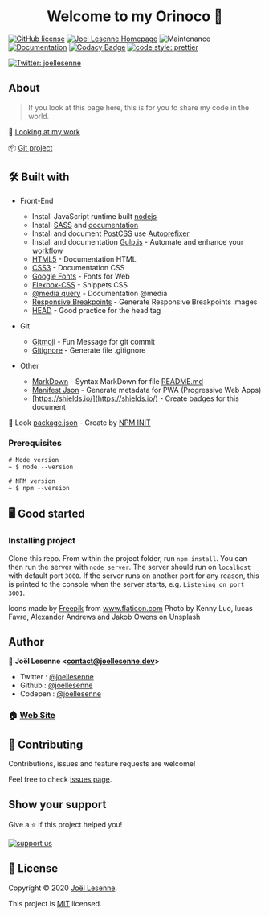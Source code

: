 <h1 align="center">Welcome to my Orinoco 👋</h1>


[![GitHub license](https://img.shields.io/badge/Mit-License-blue.svg?style=flat-square)](LICENSE) [![Joel Lesenne Homepage](https://img.shields.io/badge/Site-homePage-red.svg?style=flat-square)](https://ocr-dw.s3.eu-west-3.amazonaws.com/orinoco/index.html) ![Maintenance](https://img.shields.io/maintenance/yes/2020.svg?style=flat-square) [![Documentation](https://img.shields.io/badge/documentation-yes-brightgreen.svg)](https://github.com/joellesenne/orinoco) [![Codacy Badge](https://api.codacy.com/project/badge/Grade/554dbae558f245cd882888d0d415a482)](https://app.codacy.com/app/joellesenne/ohmyfood_2?utm_source=github.com&utm_medium=referral&utm_content=joellesenne/orinoco&utm_campaign=Badge_Grade_Dashboard) [![code style: prettier](https://img.shields.io/badge/code_style-prettier-ff69b4.svg?style=flat-square)](https://github.com/prettier/prettier)

[![Twitter: joellesenne](https://img.shields.io/twitter/follow/joellesenne.svg?style=social)](https://twitter.com/joellesenne)

## About

>If you look at this page here,
this is for you to share my code in the world.

👀 [Looking at my work](https://ocr-dw.s3.eu-west-3.amazonaws.com/orinoco/index.html)

📦 [Git project](https://github.com/joellesenne/orinoco)

## 🛠 Built with

- Front-End
  - Install JavaScript runtime built [nodejs](https://nodejs.org/en/)
  - Install [SASS](https://sass-lang.com/install) and [documentation](https://sass-lang.com/documentation)
  - Install and document [PostCSS](https://postcss.org/) use [Autoprefixer](https://github.com/postcss/autoprefixer)
  - Install and documentation [Gulp.js](https://gulpjs.com/) - Automate and enhance your workflow
  - [HTML5](https://developer.mozilla.org/en-US/docs/Web/HTML) - Documentation HTML
  - [CSS3](https://developer.mozilla.org/en-US/docs/Web/CSS) - Documentation CSS
  - [Google Fonts](https://fonts.google.com/) - Fonts for Web
  - [Flexbox-CSS](https://css-tricks.com/snippets/css/a-guide-to-flexbox/) - Snippets CSS
  - [@media query](https://developer.mozilla.org/en-US/docs/Web/CSS/@media) - Documentation @media
  - [Responsive Breakpoints](https://www.responsivebreakpoints.com/) - Generate Responsive Breakpoints Images
  - [HEAD](https://github.com/joshbuchea/HEAD) - Good practice for the head tag

- Git
  - [Gitmoji](https://gitmoji.carloscuesta.me/) - Fun Message for git commit
  - [Gitignore](https://www.gitignore.io/) - Generate file .gitignore

- Other
  - [MarkDown](https://daringfireball.net/projects/markdown/syntax) - Syntax MarkDown for file [README.md](README.md)
  - [Manifest Json](https://app-manifest.firebaseapp.com/) - Generate metadata for PWA (Progressive Web Apps)
  - [https://shields.io/](https://shields.io/) - Create badges for this document

👀 Look [package.json](package.json) - Create by [NPM INIT](https://docs.npmjs.com/creating-a-package-json-file)

### Prerequisites
```bach
# Node version
~ $ node --version

# NPM version
~ $ npm --version
```

## 🖥 Good started

### Installing project

Clone this repo. From within the project folder, run `npm install`. You
can then run the server with `node server`.
The server should run on `localhost` with default port `3000`. If the
server runs on another port for any reason, this is printed to the
console when the server starts, e.g. `Listening on port 3001`.

Icons made by <a href="https://www.flaticon.com/authors/freepik" title="Freepik">Freepik</a> from <a href="https://www.flaticon.com/" title="Flaticon"> www.flaticon.com</a>
Photo by Kenny Luo, lucas Favre, Alexander Andrews and Jakob Owens on Unsplash

## Author


👤 **Joël Lesenne &lt;contact@joellesenne.dev&gt;**

- Twitter : [@joellesenne](https://twitter.com/joellesenne)
- Github : [@joellesenne](https://github.com/joellesenne)
- Codepen : [@joellesenne](https://codepen.io/joellesenne)

### 🏠 [Web Site](https://joellesenne.dev)

## 🤝 Contributing

Contributions, issues and feature requests are welcome!

Feel free to check [issues page](https://github.com/joellesenne/ohmyfood/issues).

## Show your support

Give a ⭐️ if this project helped you!

[![support us](https://img.shields.io/badge/Patreon-Donate-red?style=flat-square)](https://www.patreon.com/joellesenne)

## 📝 License

Copyright © 2020 [Joël Lesenne](https://github.com/joellesenne).

This project is [MIT](LICENSE) licensed.
